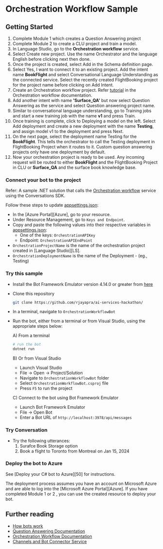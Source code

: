 # Orchestration Workflow Sample

## Getting Started

1. Complete Module 1 which creates a Question Answering project
2. Complete Module 2 to create a CLU project and train a model.
3. In Language Studio, go to the **Orchestration workflow** service.
4. Select Create new project. Use the name Orchestrator and the language English before clicking next then done.
5. Once the project is created, select Add in the Schema definition page.
6. Select Yes, I want to connect it to an existing project. Add the intent name **BookFlight** and select Conversational Language Understanding as the connected service. Select the recently created FlightBooking project for the project name before clicking on Add Intent.
7. Create an Orchestration workflow project. Refer [tutorial] in the Orchestration workflow documentation.
8. Add another intent with name **'Surface_QA'** but now select Question Answering as the service and select Question answering project name.
9. Similar to conversational language understanding, go to Training jobs and start a new training job with the name **v1** and press Train.
10. Once training is complete, click to Deploying a model on the left. Select Add deployment and create a new deployment with the name **Testing**, and assign model v1 to the deployment and press Next.
11. On the next page, select the deployment name Testing for the **BookFlight**. This tells the orchestrator to call the Testing deployment in FlightBooking Project when it routes to it. Custom question answering projects only have one deployment by default.
12. Now your orchestration project is ready to be used. Any incoming request will be routed to either **BookFlight** and the FlightBooking Project in CLU or **Surface_QA** and the surface book knowledge base.

### Connect your bot to the project

Refer: A sample .NET solution that calls the [Orchestration workflow] service using the Conversations SDK. 

Follow these steps to update [appsettings.json](appsettings.json):
- In the [Azure Portal][Azure], go to your resource.
- Under Resource Management, go to `Keys and Endpoint`.
- Copy and paste the following values into their respective variables in [appsettings.json](appsettings.json):
     - One of the keys: `OrchestrationAPIKey` 
     - Endpoint: `OrchestrationAPIEndPoint`       
- `OrchestrationProjectName` is the name of the orchestration project created in [Language Studio][LS].
- `OrchestrationDeploymentName` is the name of the Deployment - (eg., Testing)

### Try this sample

- Install the Bot Framework Emulator version 4.14.0 or greater from [here][BFE]
- Clone this repository

    ```bash
    git clone https://github.com/rjayapra/ai-services-hackathon/
    ```

- In a terminal, navigate to `OrchestrationWorkflowBot`
- Run the bot, either from a terminal or from Visual Studio, using the appropriate steps below:

  A) From a terminal

  ```bash
  # run the bot
  dotnet run
  ```

  B) Or from Visual Studio

  - Launch Visual Studio
  - File -> Open -> Project/Solution
  - Navigate to `OrchestrationWorkflowBot` folder
  - Select `OrchestrationWorkflowBot.csproj` file
  - Press `F5` to run the project
    
  C) Connect to the bot using Bot Framework Emulator
  
  - Launch Bot Framework Emulator
  - File -> Open Bot
  - Enter a Bot URL of `http://localhost:3978/api/messages`

### Try Conversation
- Try the following utterances:
  1. Surafce Book Storage option
  2. Book a flight to Toronto from Montreal on Jan 15, 2024

### Deploy the bot to Azure
See [Deploy your C# bot to Azure][50] for instructions.

The deployment process assumes you have an account on Microsoft Azure and are able to log into the [Microsoft Azure Portal][Azure]. If you have completed Module 1 or 2 , you can use the created resource to deploy your bot.

## Further reading

- [How bots work](https://docs.microsoft.com/azure/bot-service/bot-builder-basics)
- [Question Answering Documentation](https://docs.microsoft.com/azure/cognitive-services/language-service/question-answering/overview)
- [Orchestration Workflow Documentation](https://learn.microsoft.com/en-us/azure/ai-services/language-service/orchestration-workflow/overview)
- [Channels and Bot Connector Service](https://docs.microsoft.com/azure/bot-service/bot-concepts)

[tutorial]: https://learn.microsoft.com/en-us/azure/ai-services/language-service/orchestration-workflow/tutorials/connect-services#create-an-orchestration-workflow-project
[Orchestration workflow]:  https://docs.microsoft.com/en-us/azure/cognitive-services/language-service/orchestration-workflow/overview
[Quickstart]: https://docs.microsoft.com/azure/cognitive-services/language-service/question-answering/quickstart/sdk
[BFE]: https://github.com/Microsoft/BotFramework-Emulator/releases
